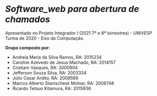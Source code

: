 # *Software_web para abertura de chamados* 
Apresentado no Projeto Integrador I (2021 7º e 8º bimestres) - UNIVESP
Turma de 2020 - Eixo da Computação.

**Grupo composto por:**
- Andreia Maria da Silva Ramos, RA: 2015234
- Caroline Azevedo de Jesus Machado, RA: 2014157
- Cristiam Vasques, RA: 2000904
- Jefferson Souza Silva, RA: 2003334
- Júlio Cesar Ardito, RA: 2009569
- Marcos Alberto Stanischesk Molnar, RA: 2006748
- Ricardo Tetsuo Kitamura, RA: 2015936
